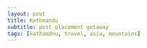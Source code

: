 ```yaml
---
layout: post
title: Kathmandu
subtitle: post placement getaway
tags: [kathamdnu, travel, asia, mountains]
---
```


